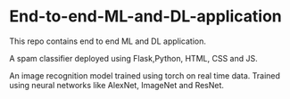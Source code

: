# End-to-end-ML-and-DL-application
This repo contains end to end ML and DL application.

A spam classifier deployed using Flask,Python, HTML, CSS and JS.

An image recognition model trained using torch on real time data. Trained using neural networks like AlexNet, ImageNet and ResNet.
